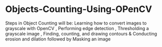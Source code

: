 # Objects-Counting-Using-OPenCV
Steps in Object Counting will be: Learning how to convert images to grayscale with OpenCV , Performing edge detection , Thresholding a grayscale image , Finding, counting, and drawing contours  &amp; Conducting erosion and dilation  followed by   Masking an image
